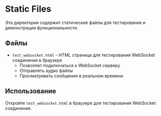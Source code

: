 # Static Files

Эта директория содержит статические файлы для тестирования и демонстрации функциональности.

## Файлы

- `test_websocket.html` - HTML страница для тестирования WebSocket соединения в браузере
  - Позволяет подключаться к WebSocket серверу
  - Отправлять аудио файлы
  - Просматривать сообщения в реальном времени

## Использование

Откройте `test_websocket.html` в браузере для тестирования WebSocket соединения. 